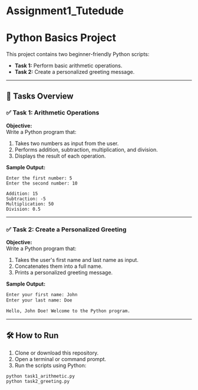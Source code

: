 # Assignment1_Tutedude

# Python Basics Project

This project contains two beginner-friendly Python scripts:

- **Task 1:** Perform basic arithmetic operations.
- **Task 2:** Create a personalized greeting message.

---

## 📌 Tasks Overview

### ✅ Task 1: Arithmetic Operations

**Objective:**  
Write a Python program that:

1. Takes two numbers as input from the user.
2. Performs addition, subtraction, multiplication, and division.
3. Displays the result of each operation.

**Sample Output:**

```code
Enter the first number: 5
Enter the second number: 10

Addition: 15
Subtraction: -5
Multiplication: 50
Division: 0.5
```


---

### ✅ Task 2: Create a Personalized Greeting

**Objective:**  
Write a Python program that:

1. Takes the user's first name and last name as input.
2. Concatenates them into a full name.
3. Prints a personalized greeting message.

**Sample Output:**

```bash
Enter your first name: John
Enter your last name: Doe

Hello, John Doe! Welcome to the Python program.
```


---

## 🛠️ How to Run

1. Clone or download this repository.
2. Open a terminal or command prompt.
3. Run the scripts using Python:

```bash
python task1_arithmetic.py
python task2_greeting.py
```
